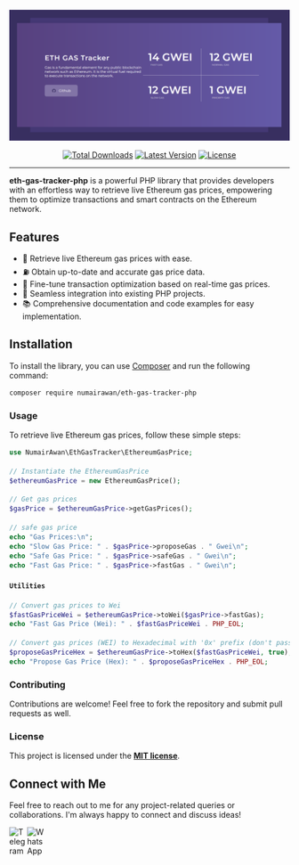 <p align="center">
    <img src="https://raw.githubusercontent.com/NumairAwan/eth-gas-tracker-php/main/art/screenshot.png" width="600" alt="Eth Gas Tracker PHP">
    <p align="center">
        <a href="https://packagist.org/packages/numairawan/eth-gas-tracker-php"><img alt="Total Downloads" src="https://img.shields.io/packagist/dt/numairawan/eth-gas-tracker-php"></a>
        <a href="https://packagist.org/packages/numairawan/eth-gas-tracker-php"><img alt="Latest Version" src="https://img.shields.io/packagist/v/numairawan/eth-gas-tracker-php"></a>
        <a href="https://packagist.org/packages/numairawan/eth-gas-tracker-php"><img alt="License" src="https://img.shields.io/github/license/numairawan/eth-gas-tracker-php"></a>
    </p>
</p>

------
**eth-gas-tracker-php** is a powerful PHP library that provides developers with an effortless way to retrieve live Ethereum gas prices, empowering them to optimize transactions and smart contracts on the Ethereum network.

## Features

- 🚀 Retrieve live Ethereum gas prices with ease.
- ⛽️ Obtain up-to-date and accurate gas price data.
- 💪 Fine-tune transaction optimization based on real-time gas prices.
- 🤝 Seamless integration into existing PHP projects.
- 📚 Comprehensive documentation and code examples for easy implementation.

## Installation

To install the library, you can use [Composer](https://getcomposer.org/) and run the following command:

```bash
composer require numairawan/eth-gas-tracker-php
```


### Usage
To retrieve live Ethereum gas prices, follow these simple steps:

```php
use NumairAwan\EthGasTracker\EthereumGasPrice;

// Instantiate the EthereumGasPrice
$ethereumGasPrice = new EthereumGasPrice();

// Get gas prices
$gasPrice = $ethereumGasPrice->getGasPrices();

// safe gas price 
echo "Gas Prices:\n";
echo "Slow Gas Price: " . $gasPrice->proposeGas . " Gwei\n";
echo "Safe Gas Price: " . $gasPrice->safeGas . " Gwei\n";
echo "Fast Gas Price: " . $gasPrice->fastGas . " Gwei\n";
```

#### `Utilities`

```php
// Convert gas prices to Wei
$fastGasPriceWei = $ethereumGasPrice->toWei($gasPrice->fastGas);
echo "Fast Gas Price (Wei): " . $fastGasPriceWei . PHP_EOL;

// Convert gas prices (WEI) to Hexadecimal with '0x' prefix (don't pass second parameter to just get hex)
$proposeGasPriceHex = $ethereumGasPrice->toHex($fastGasPriceWei, true);
echo "Propose Gas Price (Hex): " . $proposeGasPriceHex . PHP_EOL;
```

### Contributing
Contributions are welcome! Feel free to fork the repository and submit pull requests as well.

### License
This project is licensed under the **[MIT license](https://opensource.org/licenses/MIT)**.


## Connect with Me

Feel free to reach out to me for any project-related queries or collaborations. I'm always happy to connect and discuss ideas!

[<img align="left" alt="Telegram" width="32px" src="https://upload.wikimedia.org/wikipedia/commons/8/82/Telegram_logo.svg" />](https://t.me/NumairAwan)
[<img align="left" alt="WhatsApp" width="32px" src="https://upload.wikimedia.org/wikipedia/commons/thumb/6/6b/WhatsApp.svg/512px-WhatsApp.svg.png?20220228223904" />](https://wa.me/+923164700904)

